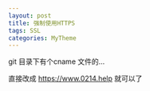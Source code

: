 ```yaml
---
layout: post
title: 强制使用HTTPS
tags: SSL
categories: MyTheme
---
```


git 目录下有个cname 文件的...


直接改成 https://www.0214.help 就可以了
